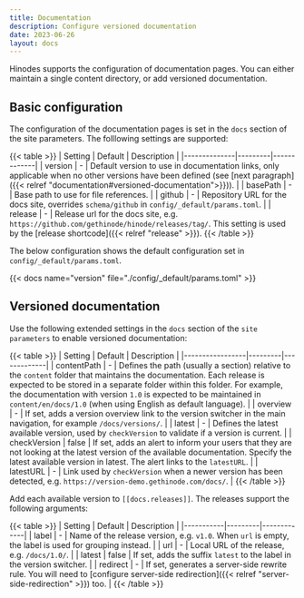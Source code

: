 ```yaml
---
title: Documentation
description: Configure versioned documentation
date: 2023-06-26
layout: docs
---
```


Hinodes supports the configuration of documentation pages. You can either maintain a single content directory, or add versioned documentation.


## Basic configuration

The configuration of the documentation pages is set in the `docs` section of the site parameters. The folllowing settings are supported:

{{< table >}}
| Setting      | Default | Description |
|--------------|---------|-------------|
| version      | -       | Default version to use in documentation links, only applicable when no other versions have been defined (see [next paragraph]({{< relref "documentation#versioned-documentation">}})). |
| basePath     | -       | Base path to use for file references. |
| github       | -       | Repository URL for the docs site, overrides `schema/github` in `config/_default/params.toml`. |
| release      | -       | Release url for the docs site, e.g. `https://github.com/gethinode/hinode/releases/tag/`. This setting is used by the [release shortcode]({{< relref "release" >}}).
{{< /table >}}

The below configuration shows the default configuration set in `config/_default/params.toml`.

{{< docs name="version" file="./config/_default/params.toml" >}}

## Versioned documentation

Use the following extended settings in the `docs` section of the `site parameters` to enable versioned documentation:

{{< table >}}
| Setting         | Default | Description |
|-----------------|---------|-------------|
| contentPath     | -       | Defines the path (usually a section) relative to the `content` folder that maintains the documentation. Each release is expected to be stored in a separate folder within this folder. For example, the documentation with version `1.0` is expected to be maintained in `content/en/docs/1.0`   (when using English as default language). |
| overview        | -       | If set, adds a version overview link to the version switcher in the main navigation, for example `/docs/versions/`. |
| latest          | -       | Defines the latest available version, used by `checkVersion` to validate if a version is current. |
| checkVersion    | false   | If set, adds an alert to inform your users that they are not looking at the latest version of the available documentation. Specify the latest available version in latest. The alert links to the `latestURL`. |
| latestURL       | -       | Link used by `checkVersion` when a newer version has been detected, e.g. `https://version-demo.gethinode.com/docs/`. |
{{< /table >}}

Add each available version to `[[docs.releases]]`. The releases support the following arguments:

{{< table >}}
| Setting   | Default | Description |
|-----------|---------|-------------|
| label     | -       | Name of the release version, e.g. `v1.0`. When `url` is empty, the label is used for grouping instead. |
| url       | -       | Local URL of the release, e.g. `/docs/1.0/`. |
| latest    | false   | If set, adds the suffix `latest` to the label in the version switcher. |
| redirect  | -       | If set, generates a server-side rewrite rule. You will need to [configure server-side redirection]({{< relref "server-side-redirection" >}}) too. |
{{< /table >}}

